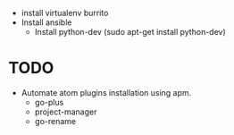 * install virtualenv burrito
* Install ansible
	* Install python-dev (sudo apt-get install python-dev)


# TODO

* Automate atom plugins installation using apm.
	- go-plus
	- project-manager
	- go-rename
